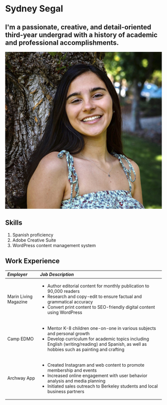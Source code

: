 # Sydney Segal
## I'm a passionate, creative, and detail-oriented third-year undergrad with a history of academic and professional accomplishments.

!['Sydney Segal','Headshot of Sydney Segal against tree'](/Sydney.jpg)

## Skills
1. Spanish proficiency
2. Adobe Creative Suite
3. WordPress content management system

## Work Experience
_Employer_ | _Job Description_
:--- | :--- 
Marin Living Magazine | <ul><li>Author editorial content for monthly publication to 90,000 readers</li><li>Research and copy-edit to ensure factual and grammatical accuracy</li><li>Convert print content to SEO-friendly digital content using WordPress</li></ul>
Camp EDMO | <ul><li>Mentor K-8 children one-on-one in various subjects and personal growth</li><li>Develop curriculum for academic topics including English (writing/reading) and Spanish, as well as hobbies such as painting and crafting</li></ul>
Archway App |<ul><li>Created Instagram and web content to promote membership and events</li><li>Increased online engagement with user behavior analysis and media planning</li><li>Initiated sales outreach to Berkeley students and local business partners</li></ul>
